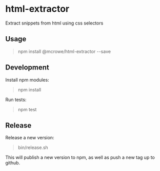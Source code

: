 # html-extractor

Extract snippets from html using css selectors

## Usage

> npm install @mcrowe/html-extractor --save

## Development

Install npm modules:

> npm install

Run tests:

> npm test

## Release

Release a new version:

> bin/release.sh

This will publish a new version to npm, as well as push a new tag up to github.
